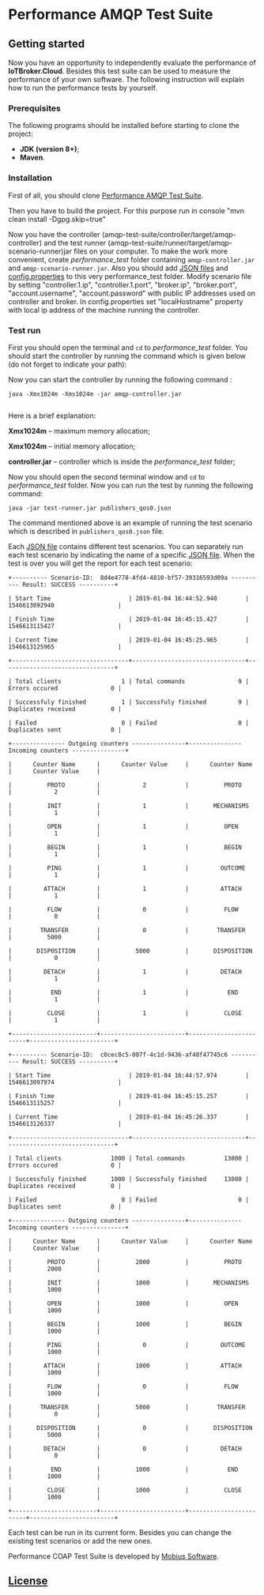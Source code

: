 # Performance AMQP Test Suite

## Getting started

Now you have an opportunity to independently evaluate the performance of **IoTBroker.Cloud**. 
Besides this test suite can be used to measure the performance of your own software. The following instruction will 
explain how to run the performance tests by yourself.

### Prerequisites

The following programs should be installed before starting to clone the project:

* **JDK (version 8+)**;
* **Maven**.

### Installation

First of all, you should clone [Performance AMQP Test Suite](https://github.com/mobius-software-ltd/amqp-test-suite).

Then you have to build the project. For this purpose run in console "mvn clean install -Dgpg.skip=true" 

Now you have the controller (amqp-test-suite/controller/target/amqp-controller) and the test runner 
(amqp-test-suite/runner/target/amqp-scenario-runner)jar files on your computer.
To make the work more convenient, create _performance_test_ folder containing
`amqp-controller.jar` and `amqp-scenario-runner.jar`.
Also you should add [JSON files](https://github.com/mobius-software-ltd/amqp-test-suite/tree/master/runner/src/test/resources/json) and [config.properties](https://github.com/mobius-software-ltd/amqp-test-suite/controller/src/main/resources/config.properties) to this very performance_test folder. 
Modify scenario file by setting "controller.1.ip", "controller.1.port", "broker.ip", "broker.port", "account.username", 
"account.password" with public IP addresses used on controller and broker.
In config.properties set "localHostname" property with local ip address of the machine running the controller.

### Test run

First you should open the terminal and `cd` to _performance_test_ folder. You should start the controller by running
the command which is given below (do not forget to indicate your path):
 

Now you can start the controller by running the following command :

```
java -Xmx1024m -Xms1024m -jar amqp-controller.jar
 
```
Here is a brief explanation:

**Xmx1024m** – maximum memory allocation;

**Xmx1024m** – initial memory allocation;

**controller.jar** – controller which is inside the _performance_test_ folder;


Now you should open the second terminal window and `cd` to _performance_test_ folder. 
Now you can run the test by running the following command:
```
java -jar test-runner.jar publishers_qos0.json
```
The command mentioned above is an example of running the test scenario which is described in `publishers_qos0.json` file.

Each [JSON file](https://github.com/mobius-software-ltd/amqp-test-suite/tree/master/runner/src/test/resources/json) contains different test scenarios. You can separately run each test scenario by indicating the name of a specific [JSON file](https://github.com/mobius-software-ltd/amqp-test-suite/tree/master/runner/src/test/resources/json). When the test is over you will get the report for each test scenario:
```
+---------- Scenario-ID:  8d4e4778-4fd4-4810-bf57-39316593d09a ---------- Result: SUCCESS ----------+ 

| Start Time                      | 2019-01-04 16:44:52.940        | 1546613092940                  | 

| Finish Time                     | 2019-01-04 16:45:15.427        | 1546613115427                  | 

| Current Time                    | 2019-01-04 16:45:25.965        | 1546613125965                  | 

+---------------------------------+--------------------------------+--------------------------------+ 

| Total clients                 1 | Total commands               9 | Errors occured               0 | 

| Successfuly finished          1 | Successfuly finished         9 | Duplicates received          0 | 

| Failed                        0 | Failed                       0 | Duplicates sent              0 | 

+--------------- Outgoing counters ---------------+--------------- Incoming counters ---------------+ 

|      Counter Name      |      Counter Value     |      Counter Name      |      Counter Value     | 

|          PROTO         |            2           |          PROTO         |            2           | 

|          INIT          |            1           |       MECHANISMS       |            1           | 

|          OPEN          |            1           |          OPEN          |            1           | 

|          BEGIN         |            1           |          BEGIN         |            1           | 

|          PING          |            1           |         OUTCOME        |            1           | 

|         ATTACH         |            1           |         ATTACH         |            1           | 

|          FLOW          |            0           |          FLOW          |            0           | 

|        TRANSFER        |            0           |        TRANSFER        |          5000          | 

|       DISPOSITION      |          5000          |       DISPOSITION      |            0           | 

|         DETACH         |            1           |         DETACH         |            1           | 

|           END          |            1           |           END          |            1           | 

|          CLOSE         |            1           |          CLOSE         |            1           | 

+------------------------+------------------------+------------------------+------------------------+ 

+---------- Scenario-ID:  c0cec8c5-007f-4c1d-9436-af48f47745c6 ---------- Result: SUCCESS ----------+ 

| Start Time                      | 2019-01-04 16:44:57.974        | 1546613097974                  | 

| Finish Time                     | 2019-01-04 16:45:15.257        | 1546613115257                  | 

| Current Time                    | 2019-01-04 16:45:26.337        | 1546613126337                  | 

+---------------------------------+--------------------------------+--------------------------------+ 

| Total clients              1000 | Total commands           13000 | Errors occured               0 | 

| Successfuly finished       1000 | Successfuly finished     13000 | Duplicates received          0 | 

| Failed                        0 | Failed                       0 | Duplicates sent              0 | 

+--------------- Outgoing counters ---------------+--------------- Incoming counters ---------------+ 

|      Counter Name      |      Counter Value     |      Counter Name      |      Counter Value     | 

|          PROTO         |          2000          |          PROTO         |          2000          | 

|          INIT          |          1000          |       MECHANISMS       |          1000          | 

|          OPEN          |          1000          |          OPEN          |          1000          | 

|          BEGIN         |          1000          |          BEGIN         |          1000          | 

|          PING          |            0           |         OUTCOME        |          1000          | 

|         ATTACH         |          1000          |         ATTACH         |          1000          | 

|          FLOW          |            0           |          FLOW          |          1000          | 

|        TRANSFER        |          5000          |        TRANSFER        |            0           | 

|       DISPOSITION      |            0           |       DISPOSITION      |          5000          | 

|         DETACH         |            0           |         DETACH         |            0           | 

|           END          |          1000          |           END          |          1000          | 

|          CLOSE         |          1000          |          CLOSE         |          1000          | 

+------------------------+------------------------+------------------------+------------------------+
```
Each test can be run in its current form.
Besides you can change the existing test scenarios or add the new ones.

Performance COAP Test Suite is developed by [Mobius Software](http://mobius-software.com).

## [License](LICENSE.md)

